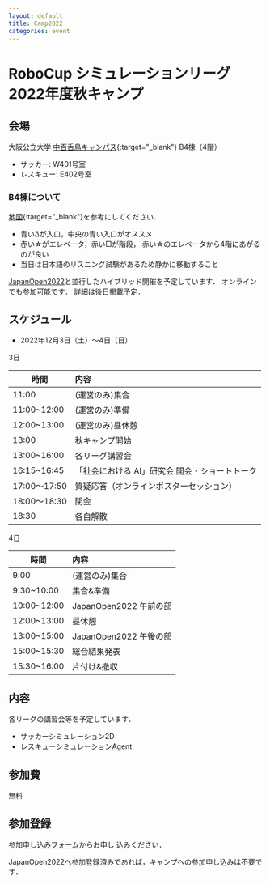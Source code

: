 ```yaml
---
layout: default
title: Camp2022
categories: event
---
```


# RoboCup シミュレーションリーグ 2022年度秋キャンプ


## 会場

大阪公立大学 [中百舌鳥キャンパス](https://www.osakafu-u.ac.jp/info/campus/nakamozu/){:target="_blank"} B4棟（4階）
- サッカー: W401号室
- レスキュー: E402号室

### B4棟について

[地図](https://github.com/rcsimjp/rcsimjp.github.io/blob/master/events/2022/B4%E6%A3%9F%E9%80%B2%E5%85%A5%E7%B5%8C%E8%B7%AF.png){:target="_blank"}を参考にしてください．

- 青いΔが入口，中央の青い入口がオススメ
- 赤い☆がエレベータ，赤い□が階段， 赤い☆のエレベータから4階にあがるのが良い
- 当日は日本語のリスニング試験があるため静かに移動すること

[JapanOpen2022](japanopen)と並行したハイブリッド開催を予定しています．
オンラインでも参加可能です．
詳細は後日掲載予定．

## スケジュール

- 2022年12月3日（土）〜4日（日）

3日

| 時間         | 内容                                     |
| ------------ |:---------------------------------------- |
| 11:00        | (運営のみ)集合                            |
| 11:00~12:00  | (運営のみ)準備                            |
| 12:00~13:00  | (運営のみ)昼休憩                          |
| 13:00        | 秋キャンプ開始                           |
| 13:00~16:00  | 各リーグ講習会                           |
| 16:15~16:45  | 「社会における AI」研究会 開会・ショートトーク               |
| 17:00〜17:50 | 質疑応答（オンラインポスターセッション） |
| 18:00〜18:30 | 閉会                                     |
| 18:30        | 各自解散                                 |

4日

| 時間        | 内容                   |
| ----------- |:---------------------- |
| 9:00        | (運営のみ)集合         |
| 9:30~10:00  | 集合&準備              |
| 10:00~12:00 | JapanOpen2022 午前の部 |
| 12:00~13:00 | 昼休憩                 |
| 13:00~15:00 | JapanOpen2022 午後の部 |
| 15:00~15:30 | 総合結果発表           |
| 15:30~16:00 | 片付け&撤収            |

## 内容

各リーグの講習会等を予定しています．

- サッカーシミュレーション2D
- レスキューシミュレーションAgent

## 参加費

無料

## 参加登録

[参加申し込みフォーム](https://forms.gle/jmUXtJ7YU3NRM3rj6)からお申し
込みください．

JapanOpen2022へ参加登録済みであれば，キャンプへの参加申し込みは不要です．
